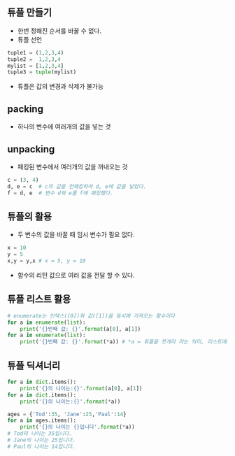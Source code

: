 ## 튜플 만들기
+ 한번 정해진 순서를 바꿀 수 없다.
+ 튜플 선언
```python
tuple1 = (1,2,3,4)
tuple2 =  1,2,3,4
mylist = [1,2,3,4]
tuple3 = tuple(mylist)
```
+ 튜플은 값의 변경과 삭제가 불가능

## packing
+ 하나의 변수에 여러개의 값을 넣는 것

## unpacking
+ 패킹된 변수에서 여러개의 값을 꺼내오는 것
```python 
c = (3, 4) 
d, e = c  # c의 값을 언패킹하여 d, e에 값을 넣었다.
f = d, e  # 변수 d와 e를 f에 패킹했다.
```

## 튜플의 활용
+ 두 변수의 값을 바꿀 때 임시 변수가 필요 없다.
```python
x = 10
y = 5
x,y = y,x # x = 5, y = 10
```
+ 함수의 리턴 값으로 여러 값을 전달 할 수 있다.
  
## 튜플 리스트 활용
```python
# enumerate는 인덱스([0])와 값([1])을 동시에 가져오는 함수이다
for a in enumerate(list):
    print('{}번째 값: {}'.format(a[0], a[1])
for a in enumerate(list):
    print('{}번째 값: {}'.format(*a)) # *a = 튜플을 쪼개라 라는 의미, 리스트에서도 가능
```

## 튜플 딕셔너리
```python
for a in dict.items():
    print('{}의 나이는:{}'.format(a[0], a[1])
for a in dict.items():
    print('{}의 나이는:{}'.format(*a))
```
```python
ages = {'Tod':35, 'Jane':25,'Paul':14}
for a in ages.items():
    print('{}의 나이는 {}입니다'.format(*a))
# Tod의 나이는 35입니다.
# Jane의 나이는 25입니다.
# Paul의 나이는 14입니다.
```
